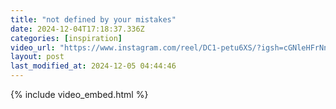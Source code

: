 ```yaml
---
title: "not defined by your mistakes"
date: 2024-12-04T17:18:37.336Z
categories: [inspiration]
video_url: "https://www.instagram.com/reel/DC1-petu6XS/?igsh=cGNleHFrNnIwbXA5"
layout: post
last_modified_at: 2024-12-05 04:44:46
---
```


{% include video_embed.html %}
